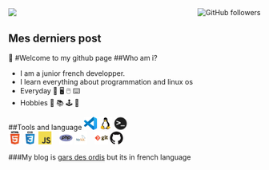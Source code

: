 <img src="https://img.shields.io/static/v1?label=le gars des ordis &message=UP&color=<COLOR>&url=http://legarsdesordis.rf.gd/&style=for-the-badge">
<img align="right" alt="GitHub followers" src="https://img.shields.io/github/followers/gdo540?style=social">

## Mes derniers post
<!-- BLOG-POST-LIST:START -->

<!-- BLOG-POST-LIST:END -->

:england: 
#Welcome to my github page
##Who am i?
- I am a junior french developper.
- I learn everything about programmation and linux os 
- Everyday :electric_plug: :desktop_computer: :computer_mouse: :keyboard:
- Hobbies :musical_note: :books: :joystick: :cinema:


##Tools and language
<img alt="Visual Studio Code" width="26px" src="https://raw.githubusercontent.com/github/explore/80688e429a7d4ef2fca1e82350fe8e3517d3494d/topics/visual-studio-code/visual-studio-code.png" />
<img alt="Visual Studio Code" width="26px" src="https://raw.githubusercontent.com/github/explore/80688e429a7d4ef2fca1e82350fe8e3517d3494d/topics/linux/linux.png" />
<img alt="Terminal" width="26px" src="https://raw.githubusercontent.com/github/explore/80688e429a7d4ef2fca1e82350fe8e3517d3494d/topics/terminal/terminal.png" />
<br>
<img  alt="HTML5" width="26px" src="https://raw.githubusercontent.com/github/explore/80688e429a7d4ef2fca1e82350fe8e3517d3494d/topics/html/html.png" />
<img alt="CSS3" width="26px" src="https://raw.githubusercontent.com/github/explore/80688e429a7d4ef2fca1e82350fe8e3517d3494d/topics/css/css.png" />
<img alt="JavaScript" width="26px" src="https://raw.githubusercontent.com/github/explore/80688e429a7d4ef2fca1e82350fe8e3517d3494d/topics/javascript/javascript.png" />
&nbsp;&nbsp;
<img  alt="MySQL" width="26px" src="https://raw.githubusercontent.com/github/explore/ccc16358ac4530c6a69b1b80c7223cd2744dea83/topics/php/php.png" />
<img  alt="MySQL" width="26px" src="https://raw.githubusercontent.com/github/explore/80688e429a7d4ef2fca1e82350fe8e3517d3494d/topics/mysql/mysql.png" />
&nbsp;&nbsp;
<img alt="Git" width="26px" src="https://raw.githubusercontent.com/github/explore/80688e429a7d4ef2fca1e82350fe8e3517d3494d/topics/git/git.png" />
<img alt="GitHub" width="26px" src="https://raw.githubusercontent.com/github/explore/78df643247d429f6cc873026c0622819ad797942/topics/github/github.png" />

###My blog  is [gars des ordis][website] but its in french language





<!--Pour afficher ce genre de lien il faut allez sur [shield.io](https://shields.io/ "shield.io").-->





[website]:http://legarsdesordis.rf.gd/